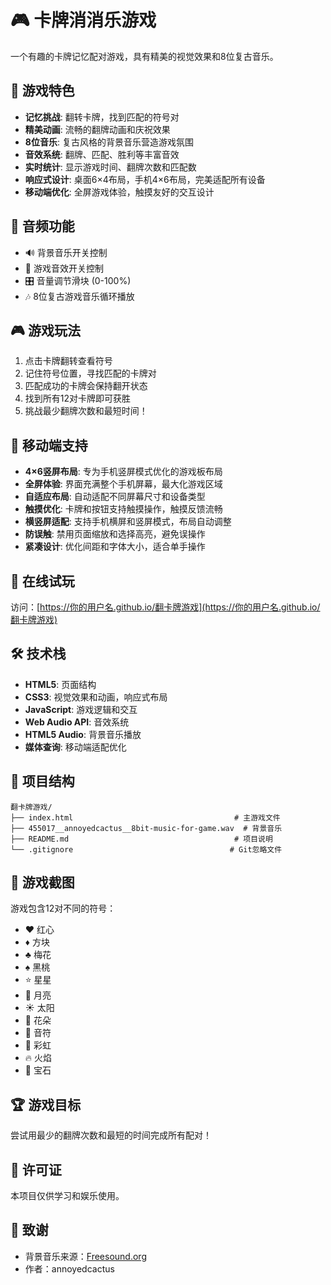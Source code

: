 # 🎮 卡牌消消乐游戏

一个有趣的卡牌记忆配对游戏，具有精美的视觉效果和8位复古音乐。

## 🎯 游戏特色

- **记忆挑战**: 翻转卡牌，找到匹配的符号对
- **精美动画**: 流畅的翻牌动画和庆祝效果  
- **8位音乐**: 复古风格的背景音乐营造游戏氛围
- **音效系统**: 翻牌、匹配、胜利等丰富音效
- **实时统计**: 显示游戏时间、翻牌次数和匹配数
- **响应式设计**: 桌面6×4布局，手机4×6布局，完美适配所有设备
- **移动端优化**: 全屏游戏体验，触摸友好的交互设计

## 🎵 音频功能

- 🔊 背景音乐开关控制
- 🔔 游戏音效开关控制  
- 🎛️ 音量调节滑块 (0-100%)
- 🎶 8位复古游戏音乐循环播放

## 🎮 游戏玩法

1. 点击卡牌翻转查看符号
2. 记住符号位置，寻找匹配的卡牌对
3. 匹配成功的卡牌会保持翻开状态
4. 找到所有12对卡牌即可获胜
5. 挑战最少翻牌次数和最短时间！

## 📱 移动端支持

- **4×6竖屏布局**: 专为手机竖屏模式优化的游戏板布局
- **全屏体验**: 界面充满整个手机屏幕，最大化游戏区域
- **自适应布局**: 自动适配不同屏幕尺寸和设备类型
- **触摸优化**: 卡牌和按钮支持触摸操作，触摸反馈流畅
- **横竖屏适配**: 支持手机横屏和竖屏模式，布局自动调整
- **防误触**: 禁用页面缩放和选择高亮，避免误操作
- **紧凑设计**: 优化间距和字体大小，适合单手操作

## 🚀 在线试玩

访问：[https://你的用户名.github.io/翻卡牌游戏](https://你的用户名.github.io/翻卡牌游戏)

## 🛠️ 技术栈

- **HTML5**: 页面结构
- **CSS3**: 视觉效果和动画，响应式布局
- **JavaScript**: 游戏逻辑和交互
- **Web Audio API**: 音效系统
- **HTML5 Audio**: 背景音乐播放
- **媒体查询**: 移动端适配优化

## 📁 项目结构

```
翻卡牌游戏/
├── index.html                                    # 主游戏文件
├── 455017__annoyedcactus__8bit-music-for-game.wav  # 背景音乐
├── README.md                                     # 项目说明
└── .gitignore                                   # Git忽略文件
```

## 🎨 游戏截图

游戏包含12对不同的符号：
- ♥️ 红心  
- ♦️ 方块
- ♣️ 梅花
- ♠️ 黑桃
- ⭐ 星星
- 🌙 月亮
- ☀️ 太阳
- 🌸 花朵
- 🎵 音符
- 🌈 彩虹
- 🔥 火焰
- 💎 宝石

## 🏆 游戏目标

尝试用最少的翻牌次数和最短的时间完成所有配对！

## 📄 许可证

本项目仅供学习和娱乐使用。

## 🙏 致谢

- 背景音乐来源：[Freesound.org](https://freesound.org/)
- 作者：annoyedcactus 